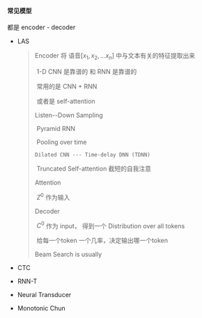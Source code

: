 #### 常见模型

都是 encoder - decoder

- LAS

  > Encoder 将 语音$[x_1,x_2,...x_n]$ 中与文本有关的特征提取出来
  >
  > ​	1-D  CNN 是靠谱的 和 RNN 是靠谱的
  >
  > ​	常用的是 CNN + RNN
  >
  > ​	或者是 self-attention
  >
  > Listen--Down Sampling
  >
  > ​	Pyramid RNN
  >
  > ​	Pooling over time
  >
  >  	Dilated CNN --- Time-delay DNN (TDNN)
  >
  > ​	Truncated Self-attention  截短的自我注意
  >
  > Attention
  >
  > ​	$Z^0$ 作为输入
  >
  > Decoder
  >
  > ​	$C^0$ 作为 input， 得到一个 Distribution over all tokens
  >
  > ​	给每一个token 一个几率，决定输出哪一个token
  >
  > Beam Search is usually

- CTC

- RNN-T

- Neural Transducer

- Monotonic Chun

